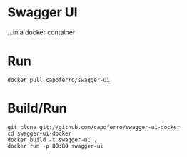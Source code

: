 # Swagger UI

...in a docker container

# Run

```
docker pull capoferro/swagger-ui
```

# Build/Run

```
git clone git://github.com/capoferro/swagger-ui-docker
cd swagger-ui-docker
docker build -t swagger-ui .
docker run -p 80:80 swagger-ui
```